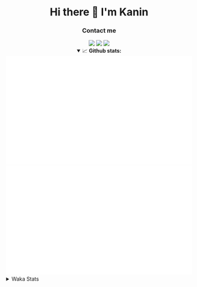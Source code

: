 <div align="center">
 <h1>Hi there 👋 I'm Kanin</h1>
 <h3>Contact me</h3>
 <a href="mailto:im@kanin.dev"><img src="https://img.shields.io/badge/gmail-%23D14836.svg?&style=for-the-badge&logo=gmail&logoColor=white"/></a>
 <a href="https://twitter.com/KaninDev"><img src="https://img.shields.io/badge/twitter-%231DA1F2.svg?&style=for-the-badge&logo=twitter&logoColor=white"/></a>
 <a href="https://www.linkedin.com/in/KaninDev"><img src="https://img.shields.io/badge/linkedin-%230077B5.svg?&style=for-the-badge&logo=linkedin&logoColor=white"/></a>
<details open>
  <summary>📈 <b>Github stats:</b></summary>
  <img src="https://github.com/Kanin/Kanin/blob/master/scripts/GitHubStats/generated/overview.svg"/>
  <img src="https://github.com/Kanin/Kanin/blob/master/scripts/GitHubStats/generated/languages.svg"/>
</details>
</div>

<details>
 <summary>Waka Stats</summary>

<!--START_SECTION:waka-->
![Profile Views](http://img.shields.io/badge/Profile%20Views-1-blue)

![Lines of code](https://img.shields.io/badge/From%20Hello%20World%20I%27ve%20Written-29694%20lines%20of%20code-blue)

**🐱 My Github Data** 

> 🏆 414 Contributions in the Year 2021
 > 
> 📦 53.7 kB Used in Github's Storage 
 > 
> 🚫 Not Opted to Hire
 > 
> 📜 12 Public Repositories 
 > 
> 🔑 7 Private Repositories  
 > 
**I'm an Early 🐤** 

```text
🌞 Morning    100 commits    ████░░░░░░░░░░░░░░░░░░░░░   16.26% 
🌆 Daytime    244 commits    ██████████░░░░░░░░░░░░░░░   39.67% 
🌃 Evening    132 commits    █████░░░░░░░░░░░░░░░░░░░░   21.46% 
🌙 Night      139 commits    █████░░░░░░░░░░░░░░░░░░░░   22.6%

```
📅 **I'm Most Productive on Monday** 

```text
Monday       120 commits    █████░░░░░░░░░░░░░░░░░░░░   19.51% 
Tuesday      97 commits     ████░░░░░░░░░░░░░░░░░░░░░   15.77% 
Wednesday    99 commits     ████░░░░░░░░░░░░░░░░░░░░░   16.1% 
Thursday     61 commits     ██░░░░░░░░░░░░░░░░░░░░░░░   9.92% 
Friday       66 commits     ██░░░░░░░░░░░░░░░░░░░░░░░   10.73% 
Saturday     70 commits     ██░░░░░░░░░░░░░░░░░░░░░░░   11.38% 
Sunday       102 commits    ████░░░░░░░░░░░░░░░░░░░░░   16.59%

```


📊 **This Week I Spent My Time On** 

```text
⌚︎ Time Zone: America/New_York

💬 Programming Languages: 
Java                     10 hrs 23 mins      ████████████████████░░░░░   83.28% 
Groovy                   1 hr 13 mins        ██░░░░░░░░░░░░░░░░░░░░░░░   9.81% 
Python                   42 mins             █░░░░░░░░░░░░░░░░░░░░░░░░   5.64% 
YAML                     3 mins              ░░░░░░░░░░░░░░░░░░░░░░░░░   0.44% 
XML                      2 mins              ░░░░░░░░░░░░░░░░░░░░░░░░░   0.38%

🔥 Editors: 
IntelliJ                 11 hrs 45 mins      ███████████████████████░░   94.36% 
PyCharm                  42 mins             █░░░░░░░░░░░░░░░░░░░░░░░░   5.64%

🐱‍💻 Projects: 
ColorPro                 9 hrs 3 mins        ██████████████████░░░░░░░   72.7% 
markdown                 1 hr 39 mins        ███░░░░░░░░░░░░░░░░░░░░░░   13.28% 
randomizedEmotes         51 mins             █░░░░░░░░░░░░░░░░░░░░░░░░   6.91% 
TomsBot                  42 mins             █░░░░░░░░░░░░░░░░░░░░░░░░   5.64% 
BoobBotMC                6 mins              ░░░░░░░░░░░░░░░░░░░░░░░░░   0.83%

💻 Operating System: 
Linux                    12 hrs 28 mins      █████████████████████████   100.0%

```

**I Mostly Code in Python** 

```text
Python                   21 repos            ██████████████████░░░░░░░   75.0% 
JavaScript               3 repos             ██░░░░░░░░░░░░░░░░░░░░░░░   10.71% 
Java                     2 repos             █░░░░░░░░░░░░░░░░░░░░░░░░   7.14% 
Kotlin                   1 repo              █░░░░░░░░░░░░░░░░░░░░░░░░   3.57% 
HTML                     1 repo              █░░░░░░░░░░░░░░░░░░░░░░░░   3.57%

```


**Timeline**

![Chart not found](https://raw.githubusercontent.com/Kanin/Kanin/master/charts/bar_graph.png) 


 Last Updated on 05/09/2021
<!--END_SECTION:waka-->
</details>
